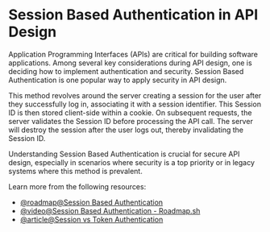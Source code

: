 # Session Based Authentication in API Design 

Application Programming Interfaces (APIs) are critical for building software applications. Among several key considerations during API design, one is deciding how to implement authentication and security. Session Based Authentication is one popular way to apply security in API design. 

This method revolves around the server creating a session for the user after they successfully log in, associating it with a session identifier. This Session ID is then stored client-side within a cookie. On subsequent requests, the server validates the Session ID before processing the API call. The server will destroy the session after the user logs out, thereby invalidating the Session ID. 

Understanding Session Based Authentication is crucial for secure API design, especially in scenarios where security is a top priority or in legacy systems where this method is prevalent.

Learn more from the following resources:

- [@roadmap@Session Based Authentication](https://roadmap.sh/guides/session-based-authentication)
- [@video@Session Based Authentication - Roadmap.sh](https://www.youtube.com/watch?v=gKkBEOq_shs)
- [@article@Session vs Token Authentication](https://www.authgear.com/post/session-vs-token-authentication)